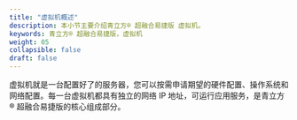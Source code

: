 ```yaml
---
title: "虚拟机概述"
description: 本小节主要介绍青立方® 超融合易捷版 虚拟机。 
keywords: 青立方® 超融合易捷版，虚拟机
weight: 05
collapsible: false
draft: false
---
```


虚拟机就是一台配置好了的服务器，您可以按需申请期望的硬件配置、操作系统和网络配置。每一台虚拟机都具有独立的网络 IP 地址，可运行应用服务，是青立方® 超融合易捷版的核心组成部分。
